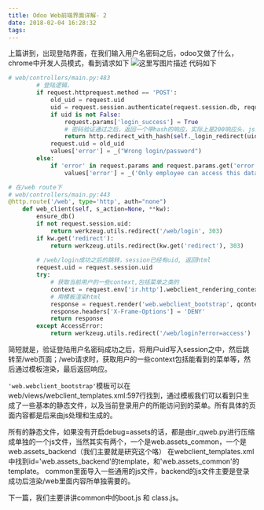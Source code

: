 ```yaml
---
title: Odoo Web前端界面详解- 2
date: 2018-02-04 16:28:32
tags:
---
```


上篇讲到，出现登陆界面，在我们输入用户名密码之后，odoo又做了什么，chrome中开发人员模式，看到请求如下
![这里写图片描述](http://img.blog.csdn.net/20180204151025167?watermark/2/text/aHR0cDovL2Jsb2cuY3Nkbi5uZXQvSl96MTA=/font/5a6L5L2T/fontsize/400/fill/I0JBQkFCMA==/dissolve/70/gravity/SouthEast)
代码如下
```python
# web/controllers/main.py:483
		# 登陆逻辑，
        if request.httprequest.method == 'POST':
            old_uid = request.uid
            uid = request.session.authenticate(request.session.db, request.params['login'], request.params['password'])
            if uid is not False:
                request.params['login_success'] = True
                # 密码验证通过之后，返回一个带hash的响应，实际上是200响应头，js实现跳转到/web
                return http.redirect_with_hash(self._login_redirect(uid, redirect=redirect))
            request.uid = old_uid
            values['error'] = _("Wrong login/password")
        else:
            if 'error' in request.params and request.params.get('error') == 'access':
                values['error'] = _('Only employee can access this database. Please contact the administrator.')

# 在/web route下
# web/controllers/main.py:443
@http.route('/web', type='http', auth="none")
    def web_client(self, s_action=None, **kw):
        ensure_db()
        if not request.session.uid:
            return werkzeug.utils.redirect('/web/login', 303)
        if kw.get('redirect'):
            return werkzeug.utils.redirect(kw.get('redirect'), 303)
		
		# /web/login成功之后的跳转，session已经有uid, 返回html
        request.uid = request.session.uid
        try:
	        # 获取当前用户的一些context,包括菜单之类的
            context = request.env['ir.http'].webclient_rendering_context()
            # 用模板渲染html
            response = request.render('web.webclient_bootstrap', qcontext=context)
            response.headers['X-Frame-Options'] = 'DENY'
            return response
        except AccessError:
            return werkzeug.utils.redirect('/web/login?error=access')
```
简短就是，验证登陆用户名密码成功之后，将用户uid写入session之中，然后跳转至/web页面；/web请求时，获取用户的一些context包括能看到的菜单等，然后通过模板渲染，最后返回响应。

`'web.webclient_bootstrap'`模板可以在web/views/webclient_templates.xml:597行找到，通过模板我们可以看到只生成了一些基本的静态文件，以及当前登录用户的所能访问到的菜单。所有具体的页面内容都是后来由js处理和生成的。

所有的静态文件，如果没有开启debug=assets的话，都是由ir_qweb.py进行压缩成单独的一个js文件，当然其实有两个，一个是web.assets_common，一个是web.assets_backend（我们主要就是研究这个咯）
在webclient_templates.xml中找到id='web.assets_backend'的template，和'web.assets_common'的template。 common里面导入一些通用的js文件，backend的js文件主要是登录成功后渲染/web里面内容所单独需要的。

下一篇，我们主要讲讲common中的boot.js 和 class.js。